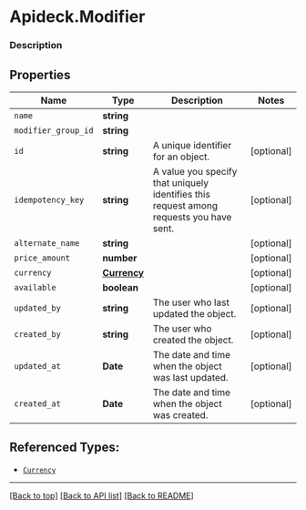 # Apideck.Modifier

### Description

## Properties
Name | Type | Description | Notes
------------ | ------------- | ------------- | -------------
`name` | **string** |  | 
`modifier_group_id` | **string** |  | 
`id` | **string** | A unique identifier for an object. | [optional] 
`idempotency_key` | **string** | A value you specify that uniquely identifies this request among requests you have sent. | [optional] 
`alternate_name` | **string** |  | [optional] 
`price_amount` | **number** |  | [optional] 
`currency` | [**Currency**](Currency.md) |  | [optional] 
`available` | **boolean** |  | [optional] 
`updated_by` | **string** | The user who last updated the object. | [optional] 
`created_by` | **string** | The user who created the object. | [optional] 
`updated_at` | **Date** | The date and time when the object was last updated. | [optional] 
`created_at` | **Date** | The date and time when the object was created. | [optional] 





## Referenced Types:






* [`Currency`](Currency.md)






---

[[Back to top]](#) [[Back to API list]](../../../../README.md#documentation-for-api-endpoints) [[Back to README]](../../../../README.md)


